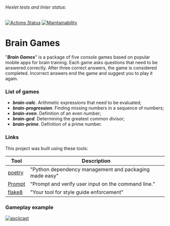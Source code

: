 ###### Hexlet tests and linter status:

[![Actions Status](https://github.com/WhiskeyBisquit/python-project-49/actions/workflows/hexlet-check.yml/badge.svg)](https://github.com/WhiskeyBisquit/python-project-49/actions)
[![Maintainability](https://api.codeclimate.com/v1/badges/e4a11d3d8606b89ef17b/maintainability)](https://codeclimate.com/github/WhiskeyBisquit/python-project-49/maintainability)

# Brain Games

"**_Brain Games_**" is a package of five console games based on popular mobile apps for brain training. Each game asks questions that need to be answered correctly. After three correct answers, the game is considered completed. Incorrect answers end the game and suggest you to play it again.

### List of games

- **_brain-calc_**. Arithmetic expressions that need to be evaluated;
- **_brain-progression_**. Finding missing numbers in a sequence of numbers;
- **_brain-even_**. Definition of an even number;
- **_brain-gcd_**. Determining the greatest common divisor;
- **_brain-prime_**. Definition of a prime number.

### Links

This project was built using these tools:

| Tool                                     | Description                                            |
| ---------------------------------------- | ------------------------------------------------------ |
| [poetry](https://python-poetry.org/)     | "Python dependency management and packaging made easy" |
| [Prompt](https://prompt.readthedocs.io/) | "Prompt and verify user input on the command line."    |
| [flake8](https://flake8.pycqa.org/)      | "Your tool for style guide enforcement"                |

### Gameplay example

[![asciicast](https://asciinema.org/a/25opsAzSC4KWNpsZt8FB5Mf3L.svg)](https://asciinema.org/a/25opsAzSC4KWNpsZt8FB5Mf3L)
